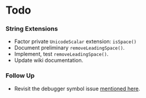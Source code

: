 Todo
====

### String Extensions
- Factor private `UnicodeScalar` extension: `isSpace()`
- Document preliminary `removeLeadingSpace()`.
- Implement, test `removeLeadingSpace()`.
- Update wiki documentation.

### Follow Up
- Revisit the debugger symbol issue [mentioned here](https://devforums.apple.com/message/1023288#1023288).
